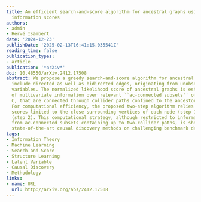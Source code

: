 ```yaml
---
title: An efficient search-and-score algorithm for ancestral graphs using multivariate
  information scores
authors:
- admin
- Hervé Isambert
date: '2024-12-23'
publishDate: '2025-02-13T16:41:15.035541Z'
reading_time: false
publication_types:
- article
publication: '*arXiv*'
doi: 10.48550/arXiv.2412.17508
abstract: We propose a greedy search-and-score algorithm for ancestral graphs, which
  include directed as well as bidirected edges, originating from unobserved latent
  variables. The normalized likelihood score of ancestral graphs is estimated in terms
  of multivariate information over relevant ``ac-connected subsets'' of vertices,
  C, that are connected through collider paths confined to the ancestor set of C.
  For computational efficiency, the proposed two-step algorithm relies on local information
  scores limited to the close surrounding vertices of each node (step 1) and edge
  (step 2). This computational strategy, although restricted to information contributions
  from ac-connected subsets containing up to two-collider paths, is shown to outperform
  state-of-the-art causal discovery methods on challenging benchmark datasets.
tags:
- Information Theory
- Machine Learning
- Search-and-Score
- Structure Learning
- Latent Variable
- Causal Discovery
- Methodology
links:
- name: URL
  url: http://arxiv.org/abs/2412.17508
---
```

